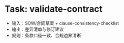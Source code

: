 # Task: validate-contract

- 输入：SOW/合同草案 + clause-consistency-checklist
- 输出：差异清单与修订建议
- 规则：条款口径一致、合规边界清晰
